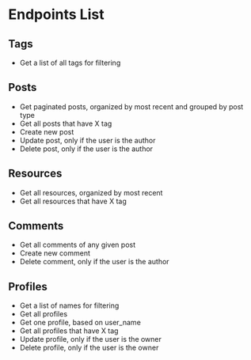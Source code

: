 # Endpoints List

## Tags
- Get a list of all tags for filtering

## Posts

- Get paginated posts, organized by most recent and grouped by post type
- Get all posts that have X tag
- Create new post
- Update post, only if the user is the author
- Delete post, only if the user is the author

## Resources

- Get all resources, organized by most recent
- Get all resources that have X tag

## Comments

- Get all comments of any given post
- Create new comment
- Delete comment, only if the user is the author

## Profiles

- Get a list of names for filtering
- Get all profiles
- Get one profile, based on user_name
- Get all profiles that have X tag
- Update profile, only if the user is the owner
- Delete profile, only if the user is the owner
